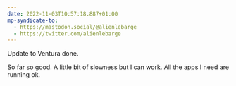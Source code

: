 ```yaml
---
date: 2022-11-03T10:57:18.887+01:00
mp-syndicate-to:
  - https://mastodon.social/@alienlebarge
  - https://twitter.com/alienlebarge
---
```

Update to Ventura done.

So far so good. A little bit of slowness but I can work. All the apps I need are running ok.
